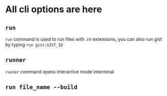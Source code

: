 # All cli options are here

## `run`

`run` command is used to run files with .rn extensions, you can also run gist by typing `run gist:GIST_ID`

## `runner`

`runner` command opens interactive mode interminal

## `run file_name --build`
